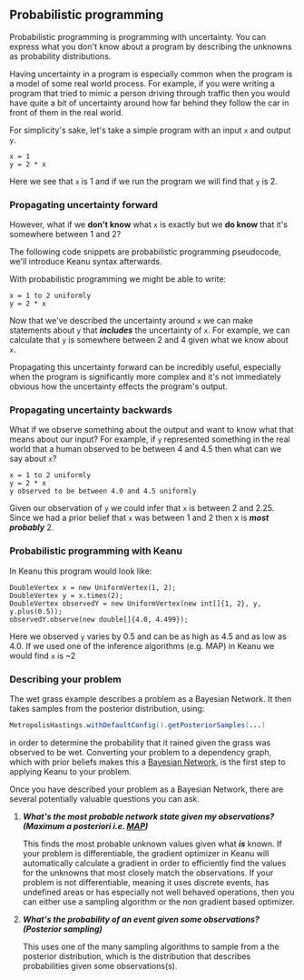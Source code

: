 ## Probabilistic programming

Probabilistic programming is programming with uncertainty. You can express what you don't know about a
program by describing the unknowns as probability distributions. 

Having uncertainty in a program is especially common
when the program is a model of some real world process. For example, if you were writing a program that tried to mimic 
a person driving through traffic then you would have quite a bit of uncertainty around how far behind they follow the 
car in front of them in the real world. 

For simplicity's sake, let's take a simple program with an input `x` and output `y`.

```
x = 1
y = 2 * x
``` 

Here we see that `x` is 1 and if we run the program we will find that `y` is 2.
 
### Propagating uncertainty forward

However, what if we **don't know** what `x` is exactly but we **do know** that it's somewhere between 1 and 2?

The following code snippets are probabilistic programming pseudocode, we'll introduce Keanu syntax afterwards. 

With probabilistic programming we might be able to write:

```
x = 1 to 2 uniformly
y = 2 * x
```

Now that we've described the uncertainty around `x` we can make statements about `y` that ***includes*** the uncertainty
of `x`. For example, we can calculate that `y` is somewhere between 2 and 4 given what we know about `x`. 

Propagating this uncertainty forward can be incredibly useful, especially when the program is significantly more complex and it's 
not immediately obvious how the uncertainty effects the program's output.

### Propagating uncertainty backwards

What if we observe something about the output and want to know what that means about our input? For example, if `y`
represented something in the real world that a human observed to be between 4 and 4.5 then what can we say about `x`?

```
x = 1 to 2 uniformly
y = 2 * x
y observed to be between 4.0 and 4.5 uniformly
```

Given our observation of `y` we could infer that `x` is between 2 and 2.25. Since we had a prior belief that
`x` was between 1 and 2 then x is ***most probably*** 2.

### Probabilistic programming with Keanu

In Keanu this program would look like:

```
DoubleVertex x = new UniformVertex(1, 2);
DoubleVertex y = x.times(2);
DoubleVertex observedY = new UniformVertex(new int[]{1, 2}, y, y.plus(0.5));
observedY.observe(new double[]{4.0, 4.499});
```

Here we observed `y` varies by 0.5 and can be as high as 4.5 and as low as 4.0. If we used one of the
inference algorithms (e.g. MAP) in Keanu we would find `x` is ~2

### Describing your problem

The wet grass example describes a problem as a Bayesian Network. It then takes samples from the
posterior distribution, using:
 
 ```java
 MetropolisHastings.withDefaultConfig().getPosteriorSamples(...)
 ```
 
in order to determine the probability that it rained given the grass was observed
to be wet. Converting your problem to a dependency graph, which with prior beliefs makes this a 
[Bayesian Network](https://en.wikipedia.org/wiki/Bayesian_network), is the first step to applying Keanu 
to your problem.

Once you have described your problem as a Bayesian Network, there are several potentially valuable questions
you can ask.
 
1. ***What's the most probable network state given my observations? (Maximum a posteriori i.e. 
[MAP](https://en.wikipedia.org/wiki/Maximum_a_posteriori_estimation))***

    This finds the most probable unknown values given what ***is*** known. If your problem is differentiable,
    the gradient optimizer in Keanu will automatically calculate a gradient in order to efficiently find the 
    values for the unknowns that most closely match the observations. If your problem is not differentiable, 
    meaning it uses discrete events, has undefined areas or has especially not well behaved operations, then 
    you can either use a sampling algorithm or the non gradient based optimizer.  

1. ***What's the probability of an event given some observations? (Posterior sampling)***

    This uses one of the many sampling algorithms to sample from a the posterior distribution, which
    is the distribution that describes probabilities given some observations(s).
